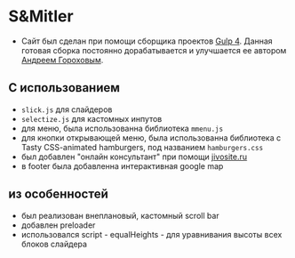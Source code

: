 # S&Mitler

- Сайт был сделан при помощи сборщика проектов [Gulp 4](https://github.com/andreyalexeich/gulp-scss-starter).
Данная готовая сборка постоянно дорабатывается и улучшается ее автором [Андреем Гороховым](https://github.com/andreyalexeich/gulp-scss-starter).

## С использованием
* ```slick.js``` для слайдеров
* ```selectize.js``` для кастомных инпутов
* для меню, была использованна библиотека ```mmenu.js```
* для кнопки открывающей меню, была использованна библиотека с Tasty CSS-animated hamburgers, под названием ```hamburgers.css```
* был добавлен "онлайн консультант" при помощи [jivosite.ru](https://www.jivosite.ru/)
* в footer была добавленна интерактивная google map

## из особенностей
* был реализован внеплановый, кастомный scroll bar
* добавлен preloader
* использовался script - equalHeights - для уравнивания высоты всех блоков слайдера